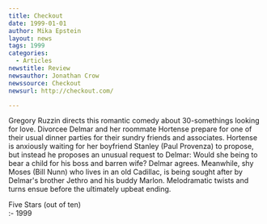 ```yaml
---
title: Checkout
date: 1999-01-01
author: Mika Epstein
layout: news
tags: 1999
categories:
  - Articles
newstitle: Review  
newsauthor: Jonathan Crow  
newssource: Checkout  
newsurl: http://checkout.com/

---
```

Gregory Ruzzin directs this romantic comedy about 30-somethings looking for love. Divorcee Delmar and her roommate Hortense prepare for one of their usual dinner parties for their sundry friends and associates. Hortense is anxiously waiting for her boyfriend Stanley (Paul Provenza) to propose, but instead he proposes an unusual request to Delmar: Would she being to bear a child for his boss and barren wife? Delmar agrees. Meanwhile, shy Moses (Bill Nunn) who lives in an old Cadillac, is being sought after by Delmar's brother Jethro and his buddy Marlon. Melodramatic twists and turns ensue before the ultimately upbeat ending.

Five Stars (out of ten)  
:- 1999  
